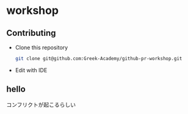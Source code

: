 # workshop

## Contributing

- Clone this repository

  ```sh
  git clone git@github.com:Greek-Academy/github-pr-workshop.git
  ```

- Edit with IDE

## hello

コンフリクトが起こるらしい
